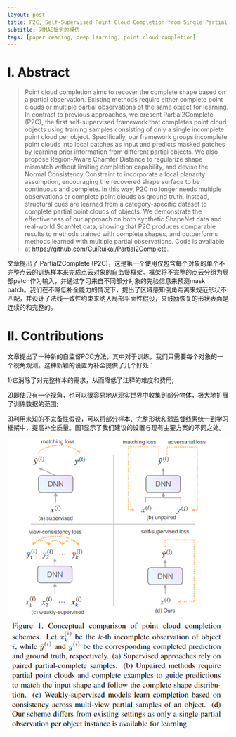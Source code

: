 ```yaml
---
layout: post
title: P2C, Self-Supervised Point Cloud Completion from Single Partial Clouds
subtitle: 对MAE拙劣的模仿
tags: [paper reading, deep learning, point cloud completion]
---
```


# Ⅰ. Abstract

> Point cloud completion aims to recover the complete shape based on a partial observation. Existing methods require either complete point clouds or multiple partial observations of the same object for learning. In contrast to previous approaches, we present Partial2Complete (P2C), the first self-supervised framework that completes point cloud objects using training samples consisting of only a single incomplete point cloud per object. Specifically, our framework groups incomplete point clouds into local patches as input and predicts masked patches by learning prior information from different partial objects. We also propose Region-Aware Chamfer Distance to regularize shape mismatch without limiting completion capability, and devise the Normal Consistency Constraint to incorporate a local planarity assumption, encouraging the recovered shape surface to be continuous and complete. In this way, P2C no longer needs multiple observations or complete point clouds as ground truth. Instead, structural cues are learned from a category-specific dataset to complete partial point clouds of objects. We demonstrate the effectiveness of our approach on both synthetic ShapeNet data and real-world ScanNet data, showing that P2C produces comparable results to methods trained with complete shapes, and outperforms methods learned with multiple partial observations. Code is available at https://github.com/CuiRuikai/Partial2Complete.

文章提出了 Partial2Complete (P2C)，这是第一个使用仅包含每个对象的单个不完整点云的训练样本来完成点云对象的自监督框架。框架将不完整的点云分组为局部patch作为输入，并通过学习来自不同部分对象的先验信息来预测mask patch。我们在不降低补全能力的情况下，提出了区域感知倒角距离来规范形状不匹配，并设计了法线一致性约束来纳入局部平面性假设，来鼓励恢复的形状表面是连续的和完整的。

# Ⅱ. Contributions

文章提出了一种新的自监督PCC方法，其中对于训练，我们只需要每个对象的一个视角观测。这种新颖的设置为补全提供了几个好处：

1)它消除了对完整样本的需求，从而降低了注释的难度和费用;

2)即使只有一个视角，也可以很容易地从现实世界中收集到部分物体，极大地扩展了训练数据的范围;

3)利用未知的不完备性假设，可以将部分样本、完整形状和弱监督线索统一到学习框架中，提高补全质量。图1显示了我们建议的设置与现有主要方案的不同之处。

<center><img src="../assets/img/image-20231018144910341.png" alt="image-20231018144910341" /></center>